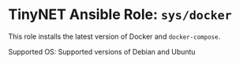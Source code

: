 # TinyNET Ansible Role: `sys/docker`

This role installs the latest version of Docker and `docker-compose`.

Supported OS: Supported versions of Debian and Ubuntu
